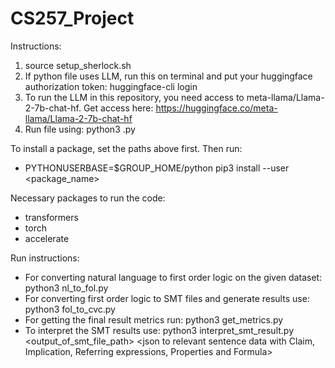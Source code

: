 # CS257_Project

Instructions:
1. source setup_sherlock.sh
2. If python file uses LLM, run this on terminal and put your huggingface authorization token: huggingface-cli login
3. To run the LLM in this repository, you need access to meta-llama/Llama-2-7b-chat-hf. Get access here: https://huggingface.co/meta-llama/Llama-2-7b-chat-hf 
4. Run file using:
    python3 <filename>.py <args>

To install a package, set the paths above first. Then run:
- PYTHONUSERBASE=$GROUP_HOME/python pip3 install --user <package_name>

Necessary packages to run the code:
- transformers
- torch
- accelerate

Run instructions:
- For converting natural language to first order logic on the given dataset: python3 nl_to_fol.py
- For converting first order logic to SMT files and generate results use: python3 fol_to_cvc.py <file containing fol translations>
- For getting the final result metrics run: python3 get_metrics.py
- To interpret the SMT results use: python3 interpret_smt_result.py <output_of_smt_file_path> <json to relevant sentence data with Claim, Implication, Referring expressions, Properties and Formula>

